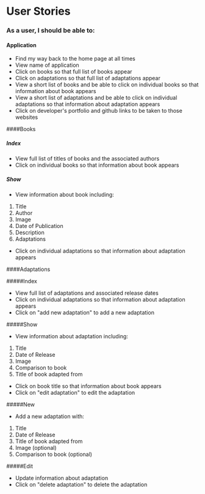 # User Stories

### As a user, I should be able to:

#### Application
- Find my way back to the home page at all times
- View name of application
- Click on books so that full list of books appear
- Click on adaptations so that full list of adaptations appear
- View a short list of books and be able to click on individual books so that information about book appears
- View a short list of adaptations and be able to click on individual adaptations so that information about adaptation appears
- Click on developer's portfolio and github links to be taken to those websites

####Books

##### Index
- View full list of titles of books and the associated authors
- Click on individual books so that information about book appears

##### Show
- View information about book including:
1. Title
2. Author
3. Image
4. Date of Publication
5. Description
6. Adaptations
- Click on individual adaptations so that information about adaptation appears

####Adaptations

#####Index
- View full list of adaptations and associated release dates
- Click on individual adaptations so that information about adaptation appears
- Click on "add new adaptation" to add a new adaptation

#####Show
- View information about adaptation including:
1. Title
2. Date of Release
3. Image
4. Comparison to book
5. Title of book adapted from
- Click on book title so that information about book appears
- Click on "edit adaptation" to edit the adaptation

#####New
- Add a new adaptation with:
1. Title
2. Date of Release
3. Title of book adapted from
4. Image (optional)
5. Comparison to book (optional)

#####Edit
- Update information about adaptation
- Click on "delete adaptation" to delete the adaptation
